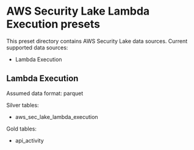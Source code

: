 
# AWS Security Lake Lambda Execution presets

This preset directory contains AWS Security Lake data sources. Current supported data sources:
- Lambda Execution

## Lambda Execution

Assumed data format: parquet

Silver tables:
- aws_sec_lake_lambda_execution

Gold tables:
- api_activity
